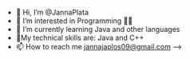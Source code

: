 
<!--
- 👋 Hi, I’m @JannaPlata 
- 👀 I’m interested in Programming👩‍💻
- 🌱 I’m currently learning Java and other languages
- 📍My technical skills are Java and C++
📫 How to reach me jannajaplos09@gmail.com
-->





- 👋 Hi, I’m @JannaPlata
- 👀 I’m interested in Programming 👩‍💻
- 🌱 I’m currently learning Java and other languages
- 📍My technical skills are: Java and C++
- 📫 How to reach me jannajaplos09@gmail.com
-->
